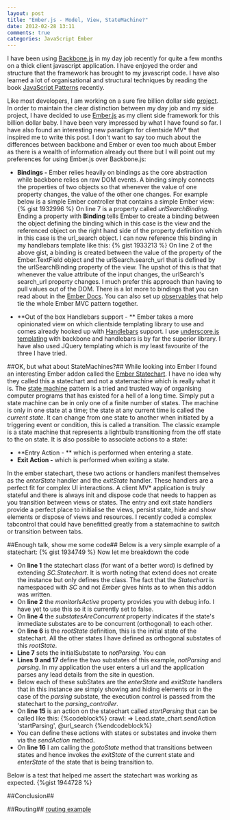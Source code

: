 ```yaml
---
layout: post
title: "Ember.js - Model, View, StateMachine?"
date: 2012-02-28 13:11
comments: true
categories: JavaScript Ember
---
```

I have been using <a href="http://documentcloud.github.com/backbone/" target="_blank">Backbone.js</a> in my day job recently for quite a few months on a thick client javascript application.  I have enjoyed the order and structure that the framework has brought to my javascript code.  I have also learned a lot of organisational and structural techniques by reading the book <a href="http://www.amazon.co.uk/JavaScript-Patterns-Stoyan-Stefanov/dp/0596806752/ref=sr_1_1?ie=UTF8&qid=1330435566&sr=8-1" href="_blank">JavaScript Patterns</a> recently.

Like most developers, I am working on a sure fire billion dollar side <a href="http://www.leadcapturer.com" target="_blank">project</a>.  In order to maintain the clear distinction between my day job and my side project, I have decided to use <a href="http://emberjs.com/">Ember.js</a> as my client side framework for this billion dollar baby.  I have been very impressed by what I have found so far.  I have also found an interesting new paradigm for clientside MV* that inspired me to write this post.  I don't want to say too much about the differences between backbone and Ember or even too much about Ember as there is a wealth of information already out there but I will point out my preferences for using Ember.js over Backbone.js:

- **Bindings -** Ember relies heavily on bindings as the core abstraction while backbone relies on raw DOM events.  A binding simply connects the properties of two objects so that whenever the value of one property changes, the value of the other one changes.  For example below is a simple Ember controller that contains a simple Ember view:
{% gist 1932996 %}
On line 7 is a property called *urlSearchBinding*. Ending a property with **Binding** tells Ember to create a binding between the object defining the binding which in this case is the view and the referenced object on the right hand side of the property definition which in this case is the url_search object.  I can now reference this binding in my handlebars template like this:
{% gist 1933213 %}
On line 2 of the above gist, a binding is created between the value of the property of the Ember.TextField object and the urlSearch.search_url that is defined by the urlSearchBinding property of the view.  The upshot of this is that that whenever the value attribute of the input changes, the urlSearch's search_url property  changes.  I much prefer this approach than having to pull values out of the DOM.  There is a lot more to bindings that you can read about in the <a href="http://ember-docs.herokuapp.com/#doc=Ember.Binding&src=false" target="_blank">Ember Docs</a>.  You can also set up <a href="http://ember-docs.herokuapp.com/#doc=Ember.Observable&src=false" target="_blank">observables</a> that help tie the whole Ember MVC pattern together.

- **Out of the box Handlebars support - ** Ember takes a more opinionated view on which clientside templating library to use and comes already hooked up with <a href="http://www.handlebarsjs.com">Handlebars</a> support.  I use <a href="http://documentcloud.github.com/underscore/#template" target="_blank">underscore.js templating</a> with backbone and handlebars is by far the superior library.  I have also used JQuery templating which is my least favourite of the three I have tried.

##OK, but what about StateMachines?##
While looking into Ember I found an interesting Ember addon called the <a href="https://github.com/emberjs-addons/sproutcore-statechart" target="_blank">Ember Statechart</a>.  I have no idea why they called this a statechart and not a statemachine which is really what it is.  The <a href="http://en.wikipedia.org/wiki/Finite-state_machine" targe="_blank">state machine</a> pattern is a tried and trusted way of organising computer programs that has existed for a hell of a long time.  Simply put a state machine can be in only one of a finite number of states.  The machine is only in one state at a time;  the state at any current time is called the *current state*.  It can change from one state to another when initiated by a triggering event or condition, this is called a transition.  The classic example is a state machine that represents a lightbulb transitioning from the off state to the on state.  It is also possible to associate actions to a state:

- **Entry Action - ** which is performed when entering a state.
- **Exit Action -** which is performed when exiting a state.

In the ember statechart, these two actions or handlers manifest themselves as the *enterState* handler and the *exitState* handler.  These handlers are a perfect fit for complex UI interactions.  A client MV* application is truly stateful and there is always init and dispose code that needs to happen as you transition between views or states. The entry and exit state handlers provide a perfect place to initialise the views, persist state, hide and show elements or dispose of views and resources.  I recently coded a complex tabcontrol that could have benefitted greatly from a statemachine to switch or transition between tabs.

##Enough talk, show me some code##
Below is a very simple example of a statechart:
{% gist 1934749 %}
Now let me breakdown the code

- On **line 1** the statechart class (for want of a better word) is defined by extending *SC.Statechart*.  It is worth noting that extend does not create the instance but only defines the class.  The fact that the *Statechart* is namespaced with *SC* and not *Ember* gives hints as to when this addon was written.
- On **line 2** the *monitorIsActive* property provides you with debug info.  I have yet to use this so it is currently set to false.
- On **line 4** the *substatesAreConcurrent* property indicates if the state's immediate substates are to be concurrent (orthogonal) to each other. 
- On **line 6** is the *rootState* definition, this is the initial state of the statechart.  All the other states I have defined as orthogonal substates of this *rootState*.
- **Line 7** sets the initialSubstate to *notParsing*.  You can 
- **Lines 9 and 17** define the two substates of this example, *notParsing* and *parsing*.  In my application the user enters a url and the application parses any lead details from the site in question.
- Below each of these subStates are the *enterState* and *exitState* handlers that in this instance are simply showing and hiding elements or in the case of the *parsing* substate, the execution control is passed from the statechart to the *parsing_controller*.
- On **line 15** is an action on the statechart called *startParsing* that can be called like this:
{%codeblock%}
crawl: =>
  Lead.state_chart.sendAction 'startParsing', @url_search
{%endcodeblock%}
- You can define these actions with states or substates and invoke them via the *sendAction* method.
- On **line 16** I am calling the *gotoState* method that transitions between states and hence invokes the *exitState* of the current state and *enterState* of the state that is being transition to.

Below is a test that helped me assert the statechart was working as expected.
{%gist 1944728 %}

##Conclusion##

##Routing##
<a href="https://github.com/DominikGuzei/ember-routing-statechart-example" target="_blank">routing example</a>